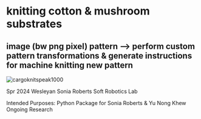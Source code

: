 # knitting cotton & mushroom substrates
## image (bw png pixel) pattern --> perform custom pattern transformations & generate instructions for machine knitting new pattern
![cargoknitspeak1000](https://github.com/user-attachments/assets/1b89e894-6a62-48e1-9dde-51d1757630e7)



Spr 2024 Wesleyan Sonia Roberts Soft Robotics Lab

Intended Purposes: Python Package for Sonia Roberts &amp; Yu Nong Khew Ongoing Research 
